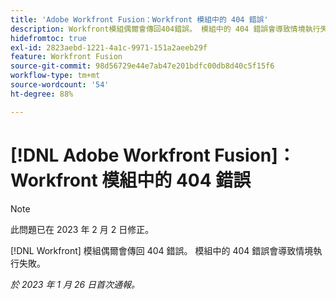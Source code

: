 ```yaml
---
title: 'Adobe Workfront Fusion：Workfront 模組中的 404 錯誤'
description: Workfront模組偶爾會傳回404錯誤。 模組中的 404 錯誤會導致情境執行失敗。
hidefromtoc: true
exl-id: 2823aebd-1221-4a1c-9971-151a2aeeb29f
feature: Workfront Fusion
source-git-commit: 98d56729e44e7ab47e201bdfc00db8d40c5f15f6
workflow-type: tm+mt
source-wordcount: '54'
ht-degree: 88%

---
```


# [!DNL Adobe Workfront Fusion]：Workfront 模組中的 404 錯誤

>[!NOTE]
>
>此問題已在 2023 年 2 月 2 日修正。

[!DNL Workfront] 模組偶爾會傳回 404 錯誤。 模組中的 404 錯誤會導致情境執行失敗。

_於 2023 年 1 月 26 日首次通報。_

